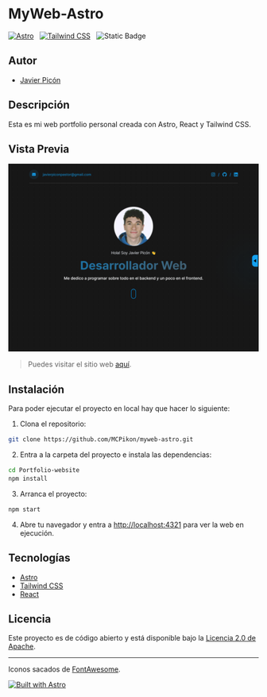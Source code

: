 
# MyWeb-Astro

[![Astro](https://img.shields.io/badge/Astro-3.0%2B-darkviolet?style=for-the-badge&logo=astro&logoColor=white&labelColor=101010)](https://astro.build/) &nbsp;
[![Tailwind CSS](https://img.shields.io/badge/Tailwind%20CSS-3.3.5%2B-dodgerblue?style=for-the-badge&logo=tailwindcss&logoColor=white&labelColor=101010)](https://tailwindcss.com/) &nbsp;
![Static Badge](https://img.shields.io/badge/React-18.2.0%2B-steelblue?style=for-the-badge&logo=react&logoColor=white&labelColor=101010)

## Autor

* [Javier Picón](https://github.com/MCPikon)

## Descripción

Esta es mi web portfolio personal creada con Astro, React y Tailwind CSS.

## Vista Previa

![MyWeb-Astro Preview](https://raw.githubusercontent.com/MCPikon/myweb-astro/main/public/image.jpeg)

> Puedes visitar el sitio web [aquí](https://javier-picon.web.app).

## Instalación

Para poder ejecutar el proyecto en local hay que hacer lo siguiente:

1. Clona el repositorio:

```bash
git clone https://github.com/MCPikon/myweb-astro.git
```

2. Entra a la carpeta del proyecto e instala las dependencias:

```bash
cd Portfolio-website
npm install
```

3. Arranca el proyecto:

```bash
npm start
```

4. Abre tu navegador y entra a [http://localhost:4321](http://localhost:4321) para ver la web en ejecución.

## Tecnologías

* [Astro](https://astro.build/)
* [Tailwind CSS](https://tailwindcss.com/)
* [React](https://react.dev/)

## Licencia

Este proyecto es de código abierto y está disponible bajo la [Licencia 2.0 de Apache](LICENSE).

---

Iconos sacados de [FontAwesome](https://fontawesome.com/).

[![Built with Astro](https://astro.badg.es/v2/built-with-astro/large.svg)](https://astro.build)
